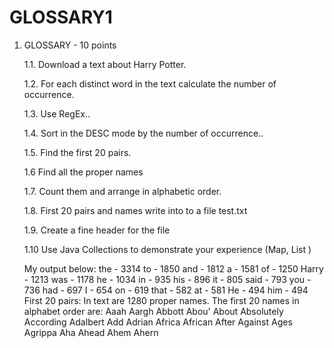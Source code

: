 # GLOSSARY1
1. GLOSSARY - 10 points

    1.1. Download a text about Harry Potter.

    1.2. For each distinct word in the text calculate the number of occurrence.

    1.3. Use RegEx..

    1.4. Sort in the DESC mode by the number of occurrence..

    1.5. Find  the first 20 pairs.

    1.6  Find all the proper names

    1.7.  Count them and arrange in alphabetic order.

    1.8.   First 20 pairs and names write into to a file test.txt

    1.9.  Create a fine header for the file

    1.10  Use Java  Collections to demonstrate your experience (Map, List )
    
    My output below:
    the - 3314
to - 1850
and - 1812
a - 1581
of - 1250
Harry - 1213
was - 1178
he - 1034
in - 935
his - 896
it - 805
said - 793
you - 736
had - 697
I - 654
on - 619
that - 582
at - 581
He - 494
him - 494
First 20 pairs:
In text are 1280 proper names. 
The first 20 names in alphabet order are: 
Aaah
Aargh
Abbott
Abou'
About
Absolutely
According
Adalbert
Add
Adrian
Africa
African
After
Against
Ages
Agrippa
Aha
Ahead
Ahem
Ahern
